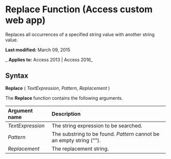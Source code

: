 
# Replace Function (Access custom web app)
Replaces all occurrences of a specified string value with another string value.

 **Last modified:** March 09, 2015

 _ **Applies to:** Access 2013 | Access 2016_

## Syntax

 **Replace** ( _TextExpression_, _Pattern_, _Replacement_ )

The  **Replace** function contains the following arguments.



|**Argument name**|**Description**|
|:-----|:-----|
| _TextExpression_|The string expression to be searched.|
| _Pattern_|The substring to be found.  _Pattern_ cannot be an empty string ("").|
| _Replacement_|The replacement string.|
